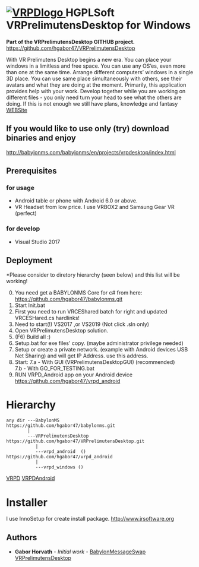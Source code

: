 [![VRPDlogo](http://babylonms.com/babylonms/en/projects/vrpdesktop/media/vrpdicon.png "VR Prelimutens Desktop")
](http://babylonms.com/babylonms/en/projects/vrpdesktop/index.html "on WEB")
HGPLSoft VRPrelimutensDesktop for Windows
=========================================

**Part of the VRPrelimutensDesktop GITHUB project.** https://github.com/hgabor47/VRPrelimutensDesktop

With VR Prelimutens Desktop begins a new era. You can place your windows in a limitless and free space. You can use any OS’es, even more than one at the same time. Arrange different computers’ windows in a single 3D place. 
You can use same place simultaneously with others, see their avatars and what they are doing at the moment. 
Primarily, this application provides help with your work. Develop together while you are working on different files - you only need turn your head to see what the others are doing. If this is not enough we still have plans, knowledge and fantasy 
[WEBSite](http://babylonms.com/babylonms/en/projects/vrpdesktop/index.html "on WEB")

## If you would like to use only (try) download binaries and enjoy
http://babylonms.com/babylonms/en/projects/vrpdesktop/index.html


## Prerequisites

### for usage
* Android table or phone with Android 6.0 or above.
* VR Headset from low price. I use VRBOX2 and Samsung Gear VR (perfect)

### for develop
* Visual Studio 2017

## Deployment

*Please consider to diretory hierarchy (seen below) and this list will be working!

0. You need get a BABYLONMS Core for c# from here: https://github.com/hgabor47/babylonms.git
1. Start Init.bat
1. First you need to run VRCEShared batch for right and updated VRCESHared.cs hardlinks!
2. Need to start(!) VS2017 ,or VS2019 (Not click .sln only)
3. Open VRPrelimutensDesktop solution.
4. (F6) Build all :)
5. Setup.bat for exe files' copy. (maybe administrator privilege needed)
6. Setup or create a private network. (example with Android devices USB Net Sharing) and will get IP Address.
	use this address.
7. Start:
7.a - With GUI (VRPrelimutensDesktopGUI) (recommended)		
7.b - With GO_FOR_TESTING.bat
8. RUN VRPD_Android app on your Android device https://github.com/hgabor47/vrpd_android


Hierarchy 
=========
	any dir ---BabylonMS                             https://github.com/hgabor47/babylonms.git
	        |
	        ---VRPrelimutensDesktop                  https://github.com/hgabor47/VRPrelimutensDesktop.git
	           |
	           ---vrpd_android  ()			 https://github.com/hgabor47/vrpd_android
	           |
	           ---vrpd_windows ()
[VRPD](https://github.com/hgabor47/VRPrelimutensDesktop)
[VRPDAndroid](https://github.com/hgabor47/vrpd_android)

Installer
=========
I use InnoSetup for create install package. 
http://www.jrsoftware.org


## Authors

* **Gabor Horvath** - *Initial work* - [BabylonMessageSwap](https://github.com/hgabor47/babylonms)
                                       [VRPrelimutensDesktop](https://github.com/hgabor47/VRPrelimutensDesktop)

